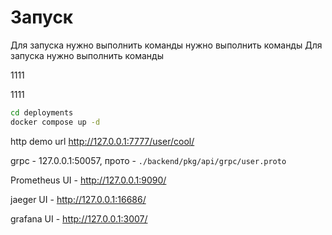 # Запуск

Для запуска 
нужно выполнить
команды
нужно выполнить команды
Для запуска 
нужно выполнить
команды

1111

1111


```bash
cd deployments
docker compose up -d
```

http demo url http://127.0.0.1:7777/user/cool/

grpc - 127.0.0.1:50057, прото - ```./backend/pkg/api/grpc/user.proto```

Prometheus UI - http://127.0.0.1:9090/

jaeger UI -     http://127.0.0.1:16686/

grafana UI -    http://127.0.0.1:3007/
